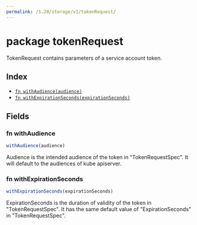 ```yaml
---
permalink: /1.20/storage/v1/tokenRequest/
---
```


# package tokenRequest

TokenRequest contains parameters of a service account token.

## Index

* [`fn withAudience(audience)`](#fn-withaudience)
* [`fn withExpirationSeconds(expirationSeconds)`](#fn-withexpirationseconds)

## Fields

### fn withAudience

```ts
withAudience(audience)
```

Audience is the intended audience of the token in "TokenRequestSpec". It will default to the audiences of kube apiserver.

### fn withExpirationSeconds

```ts
withExpirationSeconds(expirationSeconds)
```

ExpirationSeconds is the duration of validity of the token in "TokenRequestSpec". It has the same default value of "ExpirationSeconds" in "TokenRequestSpec".